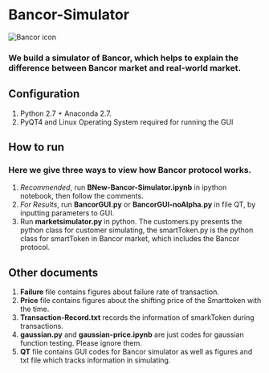 # Bancor-Simulator

![Bancor icon](https://cdn-images-1.medium.com/max/600/1*0u59V1q5pcP5f1fArOkF1g.jpeg)

### We build a simulator of Bancor, which helps to explain the difference between Bancor market and real-world market.

## Configuration

1. Python 2.7 + Anaconda 2.7.
2. PyQT4 and Linux Operating System required for running the GUI


## How to run
### Here we give three ways to view how Bancor protocol works.

1. *Recommended*, run **BNew-Bancor-Simulator.ipynb** in ipython notebook, then follow the comments.
2. *For Results*, run **BancorGUI.py** or **BancorGUI-noAlpha.py** in file QT, by inputting parameters to GUI.
3. Run **marketsimulator.py** in python. The customers.py presents the python class for customer simulating, the smartToken.py is the python class for smartToken in Bancor market, which includes the Bancor protocol.

## Other documents

1. **Failure** file contains figures about failure rate of transaction.
2. **Price** file contains figures about the shifting price of the Smarttoken with the time.
3. **Transaction-Record.txt** records the information of smarkToken during transactions.
4. **gaussian.py** and **gaussian-price.ipynb** are just codes for gaussian function testing. Please ignore them.
5. **QT** file contains GUI codes for Bancor simulator as well as figures and txt file which tracks information in simulating.